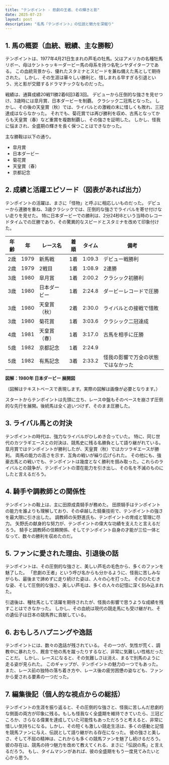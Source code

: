```yaml
---
title: "テンポイント - 悲劇の王者、その輝きと影"
date: 2025-07-23
layout: post
description: "名馬『テンポイント』の伝説と魅力を深堀り"
---
```


## 1. 馬の概要（血統、戦績、主な勝鞍）

テンポイントは、1977年4月21日生まれの芦毛の牡馬。父はアメリカの名種牡馬リボー、母はケントゥッキーダービー馬の母系を持つ名牝シヤダイターフである。  この血統背景から、優れたスタミナとスピードを兼ね備えた馬として期待された。  しかし、その生涯は華々しい勝利と、惜しまれる早すぎる引退という、光と影が交錯するドラマチックなものだった。

戦績は、通算成績20戦11勝2着6回3着3回。  デビューから圧倒的な強さを見せつけ、3歳時には皐月賞、日本ダービーを制覇。  クラシック二冠馬となった。  しかし、その後の天皇賞（秋）では、ライバルとの激戦の末に惜しくも敗れ、三冠達成はならなかった。  それでも、菊花賞では再び勝利を収め、古馬となってからも天皇賞（春）など重賞を複数制覇し、その強さを証明した。  しかし、怪我に悩まされ、全盛期の輝きを長く保つことはできなかった。

主な勝鞍は以下の通り。

* 皐月賞
* 日本ダービー
* 菊花賞
* 天皇賞（春）
* 京都記念


## 2. 成績と活躍エピソード（図表があれば出力）

テンポイントの活躍は、まさに「怪物」と呼ぶに相応しいものだった。  デビューから連勝を重ね、3歳クラシックでは、圧倒的な強さでライバルを寄せ付けない走りを見せた。  特に日本ダービーでの勝利は、2分24秒8という当時のレコードタイムでの圧勝であり、その驚異的なスピードとスタミナを改めて印象付けた。

| 年齢 | 年 | レース名 | 着順 | タイム | 備考 |
|---|---|---|---|---|---|
| 2歳 | 1979 | 新馬戦 | 1着 | 1:09.3 | デビュー戦勝利 |
| 2歳 | 1979 | 2戦目 | 1着 | 1:08.9 | 2連勝 |
| 3歳 | 1980 | 皐月賞 | 1着 | 2:00.2 | クラシック初勝利 |
| 3歳 | 1980 | 日本ダービー | 1着 | 2:24.8 | ダービーレコードで圧勝 |
| 3歳 | 1980 | 天皇賞（秋） | 2着 | 2:30.0 |  ライバルとの接戦で惜敗 |
| 3歳 | 1980 | 菊花賞 | 1着 | 3:03.6 | クラシック二冠達成 |
| 4歳 | 1981 | 天皇賞（春） | 1着 | 3:17.0 | 古馬を相手に圧勝 |
| 5歳 | 1982 | 京都記念 | 1着 | 2:24.9 |  |
| 5歳 | 1982 | 有馬記念 | 3着 | 2:33.2 | 怪我の影響で万全の状態ではなかった |


**図解：1980年 日本ダービー 展開図**

（図解はテキストベースで表現します。実際の図解は画像が必要となります。）

スタートからテンポイントは先頭に立ち、レース中盤もそのペースを崩さず圧倒的な先行を展開。後続馬は全く追いつけず、そのまま圧勝した。


## 3. ライバル馬との対決

テンポイントの時代は、強力なライバルがひしめき合っていた。  特に、同じ世代のカツラギエースとの対決は、競馬史に残る名勝負として語り継がれている。  皐月賞ではテンポイントが勝利したが、天皇賞（秋）ではカツラギエースが勝利。  両馬の能力の高さを示す、互角の戦いが繰り広げられた。  その他にも、強豪古馬との戦いでも、テンポイントは幾度となく勝利を掴み取った。これらのライバルとの競争が、テンポイントの潜在能力を引き出し、その名を不滅のものにしたと言えるだろう。


## 4. 騎手や調教師との関係性

テンポイントの鞍上は、主に田原成貴騎手が務めた。  田原騎手はテンポイントの能力を誰よりも理解しており、その卓越した騎乗技術で、テンポイントの強さを最大限に引き出した。  調教師の矢野進氏も、テンポイントの育成と管理に尽力。  矢野氏の献身的な努力が、テンポイントの偉大な功績を支えたと言えるだろう。  騎手と調教師の信頼関係、そしてテンポイント自身の才能が三位一体となって、数々の勝利を収めたのだ。


## 5. ファンに愛された理由、引退後の話

テンポイントは、その圧倒的な強さと、美しい芦毛の毛色から、多くのファンを魅了した。  「悲劇の王者」という呼び名からも分かるように、怪我に苦しみながらも、最後まで諦めずに走り続けた姿は、人々の心を打った。  そのひたむきな姿、そして圧倒的な強さ、美しい芦毛は、多くの人々の記憶に深く刻み込まれた。

引退後は、種牡馬として活躍を期待されたが、怪我の影響で思うような成績を残すことはできなかった。  しかし、その血統は現代の競走馬にも受け継がれ、その遺伝子は日本の競馬界に貢献している。


## 6. おもしろハプニングや逸話

テンポイントには、数々の逸話が残されている。  その一つが、気性が荒く、調教中に暴れたり、厩舎で他の馬を蹴ったりするなど、非常に気難しい性格だったことだ。  しかし、レースになると、その気難しさは消え、まるで別馬のように走る姿が見られた。  このギャップが、テンポイントの魅力の一つでもあった。  また、レース前の独特の落ち着き方や、レース後の疲労困憊の姿なども、ファンから愛される要素の一つだった。


## 7. 編集後記（個人的な視点からの総括）

テンポイントの生涯を振り返ると、その圧倒的な強さと、怪我に苦しんだ悲劇的な側面の両方が印象に残る。もしも怪我なく全盛期を維持できていたら、三冠どころか、さらなる偉業を達成していた可能性もあっただろうと考えると、非常に惜しい気持ちになる。しかし、その短くも激しい競走生活は、多くの感動と記憶を競馬ファンに与え、伝説として語り継がれる存在になった。  彼の強さと美しさ、そして不屈の精神は、これからも多くの競馬ファンを魅了し続けるだろう。  彼の存在は、競馬の持つ魅力を改めて教えてくれる、まさに「伝説の馬」と言えるだろう。  もし、タイムマシンがあれば、彼の全盛期をもう一度見てみたいと心から思う。
